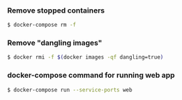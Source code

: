 ### Remove stopped containers
```bash
$ docker-compose rm -f
```
### Remove "dangling images"
```bash
$ docker rmi -f $(docker images -qf dangling=true)
```
### docker-compose command for running web app
```bash
$ docker-compose run --service-ports web
```
